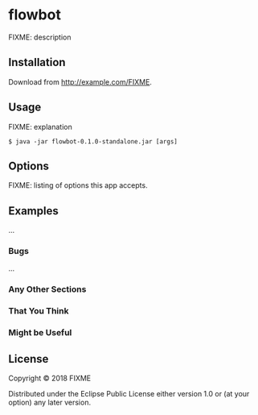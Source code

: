# flowbot

FIXME: description

## Installation

Download from http://example.com/FIXME.

## Usage

FIXME: explanation

    $ java -jar flowbot-0.1.0-standalone.jar [args]

## Options

FIXME: listing of options this app accepts.

## Examples

...

### Bugs

...

### Any Other Sections
### That You Think
### Might be Useful

## License

Copyright © 2018 FIXME

Distributed under the Eclipse Public License either version 1.0 or (at
your option) any later version.
